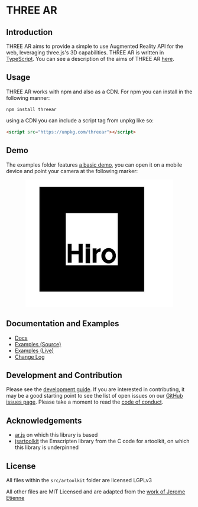 # THREE AR

## Introduction

THREE AR aims to provide a simple to use Augmented Reality API for the web, leveraging three.js's 3D capabilities. THREE AR is written in [TypeScript](https://www.typescriptlang.org/). You can see a description of the aims of THREE AR [here](./AIMS.md).

## Usage

THREE AR works with npm and also as a CDN. For npm you can install in the following manner:

```
npm install threear
```

using a CDN you can include a script tag from unpkg like so:

```html
<script src="https://unpkg.com/threear"></script>
```

## Demo 

The examples folder features [a basic demo](https://jamesmilneruk.github.io/THREEAR/examples/basic.html), you can open it on a mobile device and point your camera at the following marker:

<p align="center">
  <img width="400px" alt="Hiro Marker" src="./data/hiro.jpg"/>
</p>

## Documentation and Examples

* [Docs](https://jamesmilneruk.github.io/THREEAR/docs)
* [Examples (Source)](https://jamesmilneruk.github.io/THREEAR/)
* [Examples (Live)](https://jamesmilneruk.github.io/THREEAR/)
* [Change Log](./CHANGELOG.md)

## Development and Contribution

Please see the [development guide](./DEVELOPMENT.md). If you are interested in contributing, it may be a good starting point to see the list of open issues on our [GitHub issues page](https://github.com/JamesMilnerUK/THREEAR/issues). Please take a moment to read the [code of conduct](./CODE_OF_CONDUCT.md).


## Acknowledgements

 - [ar.js](https://github.com/jeromeetienne/AR.js) on which this library is based
 - [jsartoolkit](https://github.com/artoolkitx/jsartoolkit5) the Emscripten library from the C code for artoolkit, on which this library is underpinned
 

## License

All files within the `src/artoolkit` folder are licensed LGPLv3

All other files are MIT Licensed and are adapted from the [work of Jerome Etienne](https://github.com/jeromeetienne/AR.js/blob/master/LICENSE.txt) 
